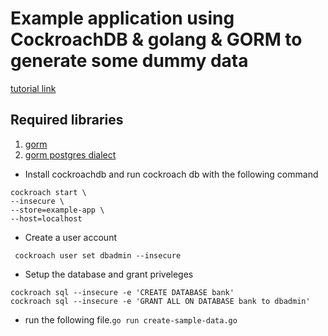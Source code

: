 # Example application using CockroachDB & golang & GORM to generate some dummy data
[tutorial link](https://www.cockroachlabs.com/docs/stable/build-a-go-app-with-cockroachdb-gorm.html)

## Required libraries

1. [gorm](github.com/jinzhu/gorm)
2. [gorm postgres dialect](github.com/jinzhu/gorm/dialects/postgres)

- Install cockroachdb and run cockroach db with the following command
```
cockroach start \
--insecure \
--store=example-app \
--host=localhost
```
- Create a user account

` cockroach user set dbadmin --insecure`

- Setup the database and grant priveleges

```
cockroach sql --insecure -e 'CREATE DATABASE bank'
cockroach sql --insecure -e 'GRANT ALL ON DATABASE bank to dbadmin'
```

- run the following file.`go run create-sample-data.go`


